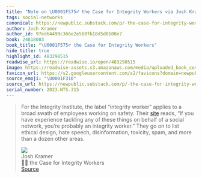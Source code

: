 ```yaml
---
title: "Note on \U0001F575️‍♂️ the Case for Integrity Workers via Josh Kramer"
tags: social-networks
canonical: https://newpublic.substack.com/p/-the-case-for-integrity-workers?utm_source=url
author: Josh Kramer
author_id: 97ed64499c366e2e5607b18d5d0100e7
book: 24818003
book_title: "\U0001F575️‍♂️ the Case for Integrity Workers"
hide_title: true
highlight_id: 483298515
readwise_url: https://readwise.io/open/483298515
image: https://readwise-assets.s3.amazonaws.com/media/uploaded_book_covers/profile_265723/https3A2F2Fbucketeer-e05bbc84-baa3-437e-9518-adb32be_36JM85M.png
favicon_url: https://s2.googleusercontent.com/s2/favicons?domain=newpublic.substack.com
source_emoji: "\U0001F310"
source_url: https://newpublic.substack.com/p/-the-case-for-integrity-workers?utm_source=url#:~:text=For%20the%20Integrity,dozen%20other%20areas.
serial_number: 2023.NTS.315
---
```

> For the Integrity Institute, the label “integrity worker” applies to a broad swath of employees working on safety. Their [site](https://integrityinstitute.org/) reads, “If you have experience tackling any of these things on behalf of a social network, you’re probably an integrity worker.” They go on to list ethical design, hate speech, disinformation, toxicity, spam, and more than a dozen other areas.
> <div class="quoteback-footer"><div class="quoteback-avatar"><img class="mini-favicon" src="https://s2.googleusercontent.com/s2/favicons?domain=newpublic.substack.com"></div><div class="quoteback-metadata"><div class="metadata-inner"><span style="display:none">FROM:</span><div aria-label="Josh Kramer" class="quoteback-author"> Josh Kramer</div><div aria-label="🕵️‍♂️ the Case for Integrity Workers" class="quoteback-title"> 🕵️‍♂️ the Case for Integrity Workers</div></div></div><div class="quoteback-backlink"><a target="_blank" aria-label="go to the full text of this quotation" rel="noopener" href="https://newpublic.substack.com/p/-the-case-for-integrity-workers?utm_source=url#:~:text=For%20the%20Integrity,dozen%20other%20areas." class="quoteback-arrow"> Source</a></div></div>